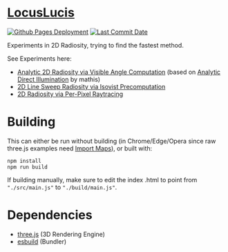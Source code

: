 # [LocusLucis](https://zalo.github.io/LocusLucis/)

<p align="left">
  <a href="https://github.com/zalo/LocusLucis/deployments/activity_log?environment=github-pages">
      <img src="https://img.shields.io/github/deployments/zalo/LocusLucis/github-pages?label=Github%20Pages%20Deployment" title="Github Pages Deployment"></a>
  <a href="https://github.com/zalo/LocusLucis/commits/main">
      <img src="https://img.shields.io/github/last-commit/zalo/LocusLucis" title="Last Commit Date"></a>
  <!--<a href="https://github.com/zalo/LocusLucis/blob/main/LICENSE">
      <img src="https://img.shields.io/github/license/zalo/LocusLucis" title="License: Apache V2"></a> -->
</p>

Experiments in 2D Radiosity, trying to find the fastest method.

See Experiments here:
- [Analytic 2D Radiosity via Visible Angle Computation](https://zalo.github.io/LocusLucis/) (based on [Analytic Direct Illumination](https://www.shadertoy.com/view/NttSW7) by mathis)
- [2D Line Sweep Radiosity via Isovist Precomputation](https://raw.githack.com/zalo/LocusLucis/feat-line-sweep/index.html)
- [2D Radiosity via Per-Pixel Raytracing](https://raw.githack.com/zalo/LocusLucis/feat-raytracing/index.html)

 # Building

This can either be run without building (in Chrome/Edge/Opera since raw three.js examples need [Import Maps](https://caniuse.com/import-maps)), or built with:
```
npm install
npm run build
```
If building manually, make sure to edit the index .html to point from `"./src/main.js"` to `"./build/main.js"`.

 # Dependencies
 - [three.js](https://github.com/mrdoob/three.js/) (3D Rendering Engine)
 - [esbuild](https://github.com/evanw/esbuild/) (Bundler)
